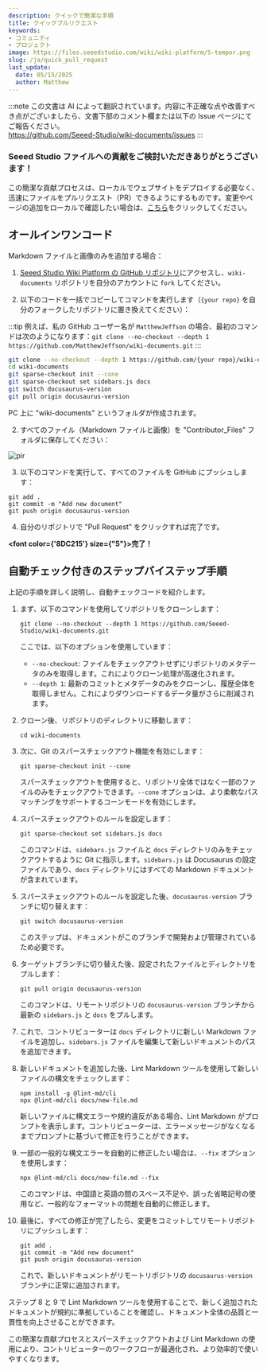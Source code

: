 ```yaml
---
description: クイックで簡潔な手順
title: クイックプルリクエスト
keywords:
- コミュニティ
- プロジェクト
image: https://files.seeedstudio.com/wiki/wiki-platform/S-tempor.png
slug: /ja/quick_pull_request
last_update:
  date: 05/15/2025
  author: Matthew
---
```

:::note
この文書は AI によって翻訳されています。内容に不正確な点や改善すべき点がございましたら、文書下部のコメント欄または以下の Issue ページにてご報告ください。  
https://github.com/Seeed-Studio/wiki-documents/issues
:::

### Seeed Studio ファイルへの貢献をご検討いただきありがとうございます！

この簡潔な貢献プロセスは、ローカルでウェブサイトをデプロイする必要なく、迅速にファイルをプルリクエスト（PR）できるようにするものです。変更やページの追加をローカルで確認したい場合は、[こちら](/ja/full_steps_pull_request)をクリックしてください。

## オールインワンコード

Markdown ファイルと画像のみを追加する場合：

1. [Seeed Studio Wiki Platform の GitHub リポジトリ](https://github.com/Seeed-Studio/wiki-documents/tree/docusaurus-version)にアクセスし、`wiki-documents` リポジトリを自分のアカウントに `fork` してください。

2. 以下のコードを一括でコピーしてコマンドを実行します（`{your repo}` を自分のフォークしたリポジトリに置き換えてください）：

:::tip
例えば、私の GitHub ユーザー名が `MatthewJeffson` の場合、最初のコマンドは次のようになります：`git clone --no-checkout --depth 1 https://github.com/MatthewJeffson/wiki-documents.git`
:::

```bash
git clone --no-checkout --depth 1 https://github.com/{your repo}/wiki-documents.git
cd wiki-documents
git sparse-checkout init --cone
git sparse-checkout set sidebars.js docs 
git switch docusaurus-version
git pull origin docusaurus-version
```

PC 上に "wiki-documents" というフォルダが作成されます。

2. すべてのファイル（Markdown ファイルと画像）を "Contributor_Files" フォルダに保存してください：

<p style={{textAlign: 'center'}}><img src="http://files.seeedstudio.com/wiki/wiki-platform/contributor/files_stored.png" alt="pir" width={800} height="auto" /></p>

3. 以下のコマンドを実行して、すべてのファイルを GitHub にプッシュします：

```
git add .
git commit -m "Add new document"
git push origin docusaurus-version
```

4. 自分のリポジトリで "Pull Request" をクリックすれば完了です。

<strong><font color={'8DC215'} size={"5"}>完了！</font></strong>

## 自動チェック付きのステップバイステップ手順

上記の手順を詳しく説明し、自動チェックコードを紹介します。

1. まず、以下のコマンドを使用してリポジトリをクローンします：

   ```
   git clone --no-checkout --depth 1 https://github.com/Seeed-Studio/wiki-documents.git
   ```

   ここでは、以下のオプションを使用しています：
   - `--no-checkout`: ファイルをチェックアウトせずにリポジトリのメタデータのみを取得します。これによりクローン処理が高速化されます。
   - `--depth 1`: 最新のコミットとメタデータのみをクローンし、履歴全体を取得しません。これによりダウンロードするデータ量がさらに削減されます。

2. クローン後、リポジトリのディレクトリに移動します：

   ```
   cd wiki-documents
   ```

3. 次に、Git のスパースチェックアウト機能を有効にします：

   ```
   git sparse-checkout init --cone
   ```

   スパースチェックアウトを使用すると、リポジトリ全体ではなく一部のファイルのみをチェックアウトできます。`--cone` オプションは、より柔軟なパスマッチングをサポートするコーンモードを有効にします。

4. スパースチェックアウトのルールを設定します：

   ```
   git sparse-checkout set sidebars.js docs
   ```

   このコマンドは、`sidebars.js` ファイルと `docs` ディレクトリのみをチェックアウトするように Git に指示します。`sidebars.js` は Docusaurus の設定ファイルであり、`docs` ディレクトリにはすべての Markdown ドキュメントが含まれています。

5. スパースチェックアウトのルールを設定した後、`docusaurus-version` ブランチに切り替えます：

   ```
   git switch docusaurus-version
   ```

   このステップは、ドキュメントがこのブランチで開発および管理されているため必要です。

6. ターゲットブランチに切り替えた後、設定されたファイルとディレクトリをプルします：

   ```
   git pull origin docusaurus-version
   ```

   このコマンドは、リモートリポジトリの `docusaurus-version` ブランチから最新の `sidebars.js` と `docs` をプルします。

7. これで、コントリビューターは `docs` ディレクトリに新しい Markdown ファイルを追加し、`sidebars.js` ファイルを編集して新しいドキュメントのパスを追加できます。

8. 新しいドキュメントを追加した後、Lint Markdown ツールを使用して新しいファイルの構文をチェックします：

   ```
   npm install -g @lint-md/cli
   npx @lint-md/cli docs/new-file.md
   ```

   新しいファイルに構文エラーや規約違反がある場合、Lint Markdown がプロンプトを表示します。コントリビューターは、エラーメッセージがなくなるまでプロンプトに基づいて修正を行うことができます。

9. 一部の一般的な構文エラーを自動的に修正したい場合は、`--fix` オプションを使用します：

   ```
   npx @lint-md/cli docs/new-file.md --fix
   ```

   このコマンドは、中国語と英語の間のスペース不足や、誤った省略記号の使用など、一般的なフォーマットの問題を自動的に修正します。

10. 最後に、すべての修正が完了したら、変更をコミットしてリモートリポジトリにプッシュします：

    ```
    git add .
    git commit -m "Add new document"
    git push origin docusaurus-version
    ```

    これで、新しいドキュメントがリモートリポジトリの `docusaurus-version` ブランチに正常に追加されます。

ステップ 8 と 9 で Lint Markdown ツールを使用することで、新しく追加されたドキュメントが規約に準拠していることを確認し、ドキュメント全体の品質と一貫性を向上させることができます。

この簡潔な貢献プロセスとスパースチェックアウトおよび Lint Markdown の使用により、コントリビューターのワークフローが最適化され、より効率的で使いやすくなります。